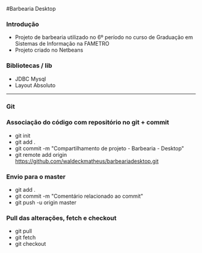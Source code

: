 #Barbearia Desktop

### Introdução
- Projeto de barbearia utilizado no 6º período no curso de Graduação em Sistemas de Informação na FAMETRO
- Projeto criado no Netbeans

### Bibliotecas / lib
- JDBC Mysql
- Layout Absoluto

___________________________________________________________

### Git

### Associação do código com repositório no git + commit
- git init
- git add .
- git commit -m "Compartilhamento de projeto - Barbearia - Desktop"
- git remote add origin https://github.com/waldeckmatheus/barbeariadesktop.git

### Envio para o master
- git add .
- git commit -m "Comentário relacionado ao commit"
- git push -u origin master

### Pull das alterações, fetch e checkout
- git pull
- git fetch
- git checkout
